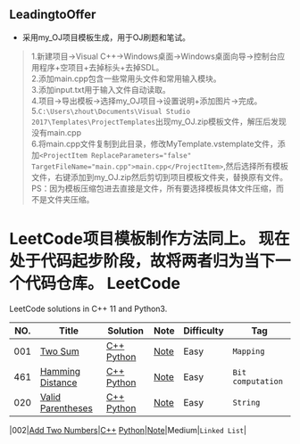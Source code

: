 ## LeadingtoOffer
- 采用my_OJ项目模板生成，用于OJ刷题和笔试。
> 1.新建项目->Visual C++->Windows桌面->Windows桌面向导->控制台应用程序+空项目+去掉标头+去掉SDL。  
> 2.添加main.cpp包含一些常用头文件和常用输入模块。  
> 3.添加input.txt用于输入文件自动读取。  
> 4.项目->导出模板->选择my_OJ项目->设置说明+添加图片->完成。  
> 5.`C:\Users\zhout\Documents\Visual Studio 2017\Templates\ProjectTemplates`出现my_OJ.zip模板文件，解压后发现没有main.cpp  
> 6.将main.cpp文件复制到此目录，修改MyTemplate.vstemplate文件，添加`<ProjectItem ReplaceParameters="false" TargetFileName="main.cpp">main.cpp</ProjectItem>`,然后选择所有模板文件，右键添加到my_OJ.zip然后剪切到项目模板文件夹，替换原有文件。  
> PS：因为模板压缩包进去直接是文件，所有要选择模板具体文件压缩，而不是文件夹压缩。

LeetCode项目模板制作方法同上。
现在处于代码起步阶段，故将两者归为当下一个代码仓库。
LeetCode
========

LeetCode solutions in C++ 11 and Python3.

|NO.|Title|Solution|Note|Difficulty|Tag|
|---|-----|--------|----|----------|---|
|001|[Two Sum](https://leetcode.com/problems/two-sum)|[C++](001.%20Two%20Sum/main.cpp) [Python](001.%20Two%20Sum/solution.py)|[Note](000.%20Two%20Sum)|Easy|`Mapping`|
|461|[Hamming Distance](https://leetcode.com/problems/hamming-distance/description/)|[C++](461.%20Hamming%20Distance/main.cpp) [Python](461.%20Hamming%20Distance/solution.py)|[Note](461.%20Hamming%20Distance/README.md)|Easy|`Bit computation`|
|020|[Valid Parentheses](https://leetcode.com/problems/add-two-numbers/description/)|[C++](020.%20Add%20Two%20Numbers/main.cpp) [Python](020.%20Add%20Two%20Numbers/solution.py)|[Note](002.%20Add%20Two%20Numbers/README.md)|Easy|`String`|

|002|[Add Two Numbers](https://leetcode.com/problems/add-two-numbers/description/)|[C++](002.%20Add%20Two%20Numbers/main.cpp) [Python](002.%20Add%20Two%20Numbers/solution.py)|[Note](002.%20Add%20Two%20Numbers/README.md)|Medium|`Linked List`|